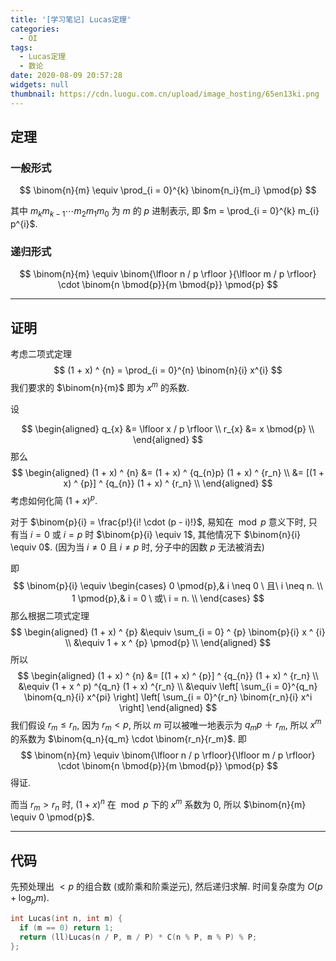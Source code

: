 ```yaml
---
title: '[学习笔记] Lucas定理'
categories:
  - OI
tags:
  - Lucas定理
  - 数论
date: 2020-08-09 20:57:28
widgets: null
thumbnail: https://cdn.luogu.com.cn/upload/image_hosting/65en13ki.png
---
```


## 定理

### 一般形式

$$
\binom{n}{m} \equiv \prod_{i = 0}^{k} \binom{n_i}{m_i} \pmod{p}
$$

其中 $m_{k}m_{k - 1} \cdots m_{2}m_{1}m_{0}$ 为 $m$ 的 $p$ 进制表示, 即 $m = \prod_{i = 0}^{k} m_{i} p^{i}$.

### 递归形式

$$
\binom{n}{m} \equiv \binom{\lfloor n / p \rfloor }{\lfloor m / p \rfloor} \cdot \binom{n \bmod{p}}{m \bmod{p}} \pmod{p}
$$

---

## 证明

考虑二项式定理
$$
(1 + x) ^ {n} = \prod_{i = 0}^{n} \binom{n}{i} x^{i}
$$
我们要求的 $\binom{n}{m}$ 即为 $x ^ {m}$ 的系数.

设


$$
\begin{aligned}
q_{x} &= \lfloor x / p \rfloor	\\
r_{x} &= x \bmod{p}	\\
\end{aligned}
$$
那么
$$
\begin{aligned}
(1 + x) ^ {n} &= (1 + x) ^ {q_{n}p} (1 + x) ^ {r_n}	\\
			  &= [(1 + x) ^ {p}] ^ {q_{n}} (1 + x) ^ {r_n}	\\
\end{aligned}
$$
考虑如何化简 $(1 + x) ^ p$.

对于 $\binom{p}{i} = \frac{p!}{i! \cdot (p - i)!}$, 易知在 $\bmod p$ 意义下时, 只有当 $i = 0$ 或 $i = p$ 时 $\binom{p}{i} \equiv 1$, 其他情况下 $\binom{n}{i} \equiv 0$. (因为当 $i \neq 0$ 且 $i \neq p$ 时, 分子中的因数 $p$ 无法被消去)

即
$$
\binom{p}{i} \equiv
\begin{cases}
0 \pmod{p},& i \neq 0 \ 且\  i \neq n.	\\
1 \pmod{p},& i = 0 \ 或\  i = n.	\\
\end{cases}
$$
那么根据二项式定理
$$
\begin{aligned}
(1 + x) ^ {p} &\equiv \sum_{i = 0} ^ {p} \binom{p}{i} x ^ {i}	\\
			  &\equiv 1 + x ^ {p} \pmod{p}	\\	
\end{aligned}
$$
所以
$$
\begin{aligned}
(1 + x) ^ {n}  &= [(1 + x) ^ {p}] ^ {q_{n}} (1 + x) ^ {r_n}	\\
			   &\equiv (1 + x ^ p) ^{q_n} (1 + x) ^{r_n}	\\
			   &\equiv \left[ \sum_{i = 0}^{q_n} \binom{q_n}{i} x^{pi} \right] \left[ \sum_{i = 0}^{r_n} \binom{r_n}{i} x^i \right]
\end{aligned}
$$
我们假设 $r_m \le r_n$, 因为 $r_m < p$, 所以 $m$ 可以被唯一地表示为 $q_{m}p\ ＋\ r_{m}$, 所以 $x^m$ 的系数为 $\binom{q_n}{q_m} \cdot \binom{r_n}{r_m}$. 即
$$
\binom{n}{m} \equiv \binom{\lfloor n / p \rfloor}{\lfloor m / p \rfloor} \cdot \binom{n \bmod{p}}{m \bmod{p}} \pmod{p}
$$
得证.

而当 $r_m > r_n$ 时, $(1 + x) ^ n$ 在 $\bmod{p}$ 下的 $x^m$ 系数为 0, 所以 $\binom{n}{m} \equiv 0  \pmod{p}$.

---

## 代码

先预处理出 $< p$ 的组合数 (或阶乘和阶乘逆元), 然后递归求解. 时间复杂度为 $O(p+\log_p m)$.

```cpp
int Lucas(int n, int m) {
  if (m == 0) return 1;
  return (ll)Lucas(n / P, m / P) * C(n % P, m % P) % P;
};
```


